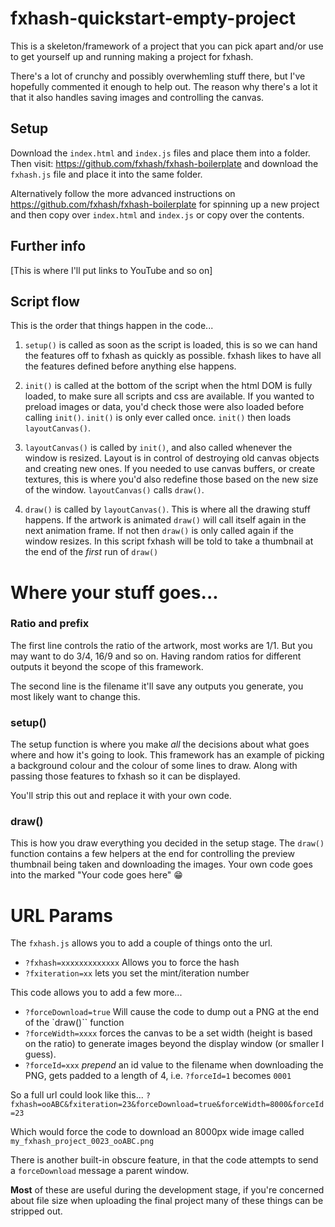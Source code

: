 # fxhash-quickstart-empty-project

This is a skeleton/framework of a project that you can pick apart and/or use to get yourself up and running making a project for fxhash.

There's a lot of crunchy and possibly overwhemling stuff there, but I've hopefully commented it enough to help out. The reason why there's a lot it that it also handles saving images and controlling the canvas.

## Setup

Download the `index.html` and `index.js` files and place them into a folder. Then visit: https://github.com/fxhash/fxhash-boilerplate and download the `fxhash.js` file and place it into the same folder.

Alternatively follow the more advanced instructions on https://github.com/fxhash/fxhash-boilerplate for spinning up a new project and then copy over `index.html` and `index.js` or copy over the contents.

## Further info

[This is where I'll put links to YouTube and so on]

## Script flow

This is the order that things happen in the code...

1. `setup()` is called as soon as the script is loaded, this is so we can hand the features off to fxhash as quickly as possible. fxhash likes to have all the features defined before anything else happens.

2. `init()` is called at the bottom of the script when the html DOM is fully loaded, to make sure all scripts and css are available. If you wanted to preload images or data, you'd check those were also loaded before calling `init()`. `init()` is only ever called once. `init()` then loads `layoutCanvas()`.

3. `layoutCanvas()` is called by `init()`, and also called whenever the window is resized. Layout is in control of destroying old canvas objects and creating new ones. If you needed to use canvas buffers, or create textures, this is where you'd also redefine those based on the new size of the window. `layoutCanvas()` calls `draw()`.

4. `draw()` is called by `layoutCanvas()`. This is where all the drawing stuff happens. If the artwork is animated `draw()` will call itself again in the next animation frame. If not then `draw()` is only called again if the window resizes. In this script fxhash will be told to take a thumbnail at the end of the _first_ run of `draw()`


# Where your stuff goes...

### Ratio and prefix

The first line controls the ratio of the artwork, most works are 1/1. But you may want to do 3/4, 16/9 and so on. Having random ratios for different outputs it beyond the scope of this framework.

The second line is the filename it'll save any outputs you generate, you most likely want to change this.

### setup()

The setup function is where you make _all_ the decisions about what goes where and how it's going to look. This framework has an example of picking a background colour and the colour of some lines to draw. Along with passing those features to fxhash so it can be displayed.

You'll strip this out and replace it with your own code.

### draw()

This is how you draw everything you decided in the setup stage. The `draw()` function contains a few helpers at the end for controlling the preview thumbnail being taken and downloading the images. Your own code goes into the marked "Your code goes here" 😁

# URL Params

The `fxhash.js` allows you to add a couple of things onto the url.

* `?fxhash=xxxxxxxxxxxxx` Allows you to force the hash
* `?fxiteration=xx` lets you set the mint/iteration number

This code allows you to add a few more...

* `?forceDownload=true` Will cause the code to dump out a PNG at the end of the `draw()`` function
* `?forceWidth=xxxx` forces the canvas to be a set width (height is based on the ratio) to generate images beyond the display window (or smaller I guess).
* `?forceId=xxx` _prepend_ an id value to the filename when downloading the PNG, gets padded to a length of 4, i.e. `?forceId=1` becomes `0001`

So a full url could look like this...
`?fxhash=ooABC&fxiteration=23&forceDownload=true&forceWidth=8000&forceId=23`

Which would force the code to download an 8000px wide image called `my_fxhash_project_0023_ooABC.png`

There is another built-in obscure feature, in that the code attempts to send a `forceDownload` message a parent window.

**Most** of these are useful during the development stage, if you're concerned about file size when uploading the final project many of these things can be stripped out.
